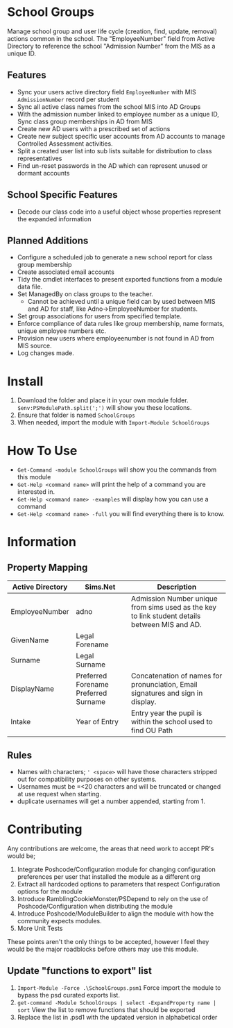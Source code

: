 ﻿# School Groups
Manage school group and user life cycle (creation, find, update, removal) actions common in the school. The "EmployeeNumber" field from Active Directory to reference the school "Admission Number" from the MIS as a unique ID.

## Features
- Sync your users active directory field `EmployeeNumber` with MIS `AdmissionNumber` record per student
- Sync all active class names from the school MIS into AD Groups
- With the admission number linked to employee number as a unique ID, Sync class group memberships in AD from MIS
- Create new AD users with a prescribed set of actions
- Create new subject specific user accounts from AD accounts to manage Controlled Assessment activities.
- Split a created user list into sub lists suitable for distribution to class representatives
- Find un-reset passwords in the AD which can represent unused or dormant accounts

## School Specific Features
- Decode our class code into a useful object whose properties represent the expanded information

## Planned Additions
- Configure a scheduled job to generate a new school report for class group membership
- Create associated email accounts
- Tidy the cmdlet interfaces to present exported functions from a module data file.
- Set ManagedBy on class groups to the teacher.
    - Cannot be achieved until a unique field can by used between MIS and AD for staff, like Adno->EmployeeNumber for students.
- Set group associations for users from specified template.
- Enforce compliance of data rules like group membership, name formats, unique employee numbers etc.
- Provision new users where employeenumber is not found in AD from MIS source.
- Log changes made.

# Install

1. Download the folder and place it in your own module folder. `$env:PSModulePath.split(';')` will show you these locations.
1. Ensure that folder is named `SchoolGroups`
1. When needed, import the module with `Import-Module SchoolGroups`

# How To Use

* `Get-Command -module SchoolGroups` will show you the commands from this module
* `Get-Help <command name>` will print the help of a command you are interested in.
* `Get-Help <command name> -examples` will display how you can use a command
* `Get-Help <command name> -full` you will find everything there is to know.

# Information

## Property Mapping
Active Directory | Sims.Net | Description
---------------- | -------- | -----------
EmployeeNumber | adno | Admission Number unique from sims used as the key to link student details between MIS and AD.
GivenName | Legal Forename
Surname | Legal Surname
DisplayName | Preferred Forename Preferred Surname | Concatenation of names for pronunciation, Email signatures and sign in display.
Intake | Year of Entry | Entry year the pupil is within the school used to find OU Path

## Rules
* Names with characters; ` ' <space> ` will have those characters stripped out for compatibility purposes on other systems.
* Usernames must be =<20 characters and will be truncated or changed at use request when starting.
* duplicate usernames will get a number appended, starting from 1.

# Contributing
Any contributions are welcome, the areas that need work to accept PR's would be;

1. Integrate Poshcode/Configuration module for changing configuration preferences per user that installed the module as a different org
1. Extract all hardcoded options to parameters that respect Configuration options for the module
1. Introduce RamblingCookieMonster/PSDepend to rely on the use of Poshcode/Configuration when distributing the module
1. Introduce Poshcode/ModuleBuilder to align the module with how the community expects modules.
1. More Unit Tests

These points aren't the only things to be accepted, however I feel they would be the major roadblocks before others may use this module.

## Update "functions to export" list
1. `Import-Module -Force .\SchoolGroups.psm1` Force import the module to bypass the psd curated exports list.
1. `get-command -Module SchoolGroups | select -ExpandProperty name | sort` View the list to remove functions that should be exported
1. Replace the list in .psd1 with the updated version in alphabetical order
